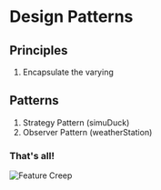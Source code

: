 # Design Patterns

## Principles
1. Encapsulate the varying

## Patterns
1. Strategy Pattern (simuDuck)
2. Observer Pattern (weatherStation)


### That's all!
![Feature Creep](https://static1.smartbear.co/smartbear/media/blog/wp/frd%20feature%20creep.png)
